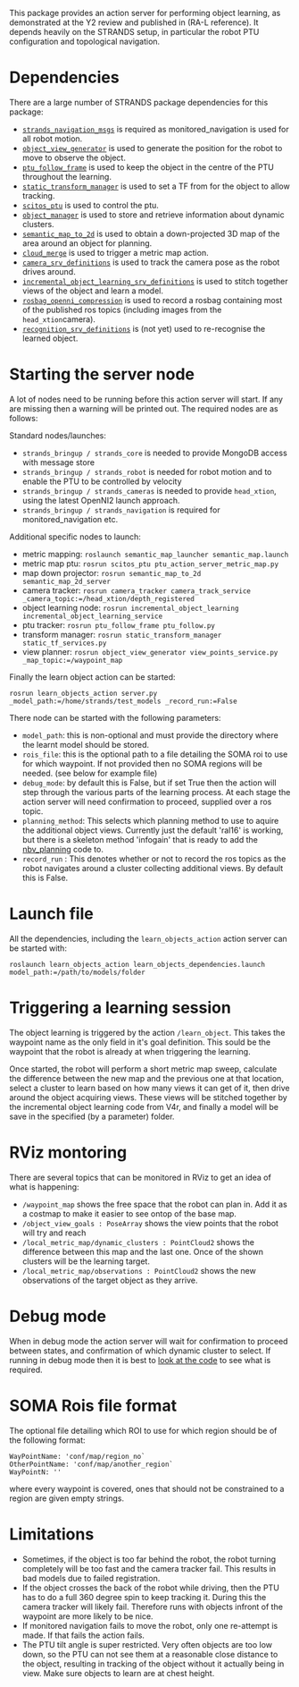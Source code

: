 This package provides an action server for performing object learning, as demonstrated at the Y2 review and published in (RA-L reference). It depends heavily on the STRANDS setup, in particular the robot PTU configuration and topological navigation.

# Dependencies

There are a large number of STRANDS package dependencies for this package:

- [`strands_navigation_msgs`](https://github.com/strands-project/strands_navigation/tree/indigo-devel/strands_navigation_msgs)
is required as monitored_navigation is used for all robot motion.
- [`object_view_generator`](https://github.com/cburbridge/scitos_3d_mapping/tree/hydro-devel/object_view_generator)
is used to generate the position for the robot to move to observe the object.
- [`ptu_follow_frame`](https://github.com/strands-project/scitos_apps/tree/hydro-devel/ptu_follow_frame)
is used to keep the object in the centre of the PTU throughout the learning.
- [`static_transform_manager`](https://github.com/strands-project/strands_apps/tree/indigo-devel/static_transform_manager)
is used to set a TF from for the object to allow tracking.
- [`scitos_ptu`](https://github.com/strands-project/scitos_apps/tree/hydro-devel/scitos_ptu)
is used to control the ptu.
- [`object_manager`](https://github.com/cburbridge/scitos_3d_mapping/tree/hydro-devel/object_manager)
is used to store and retrieve information about dynamic clusters.
- [`semantic_map_to_2d`](https://github.com/cburbridge/scitos_3d_mapping/tree/hydro-devel/semantic_map_to_2d)
is used to obtain a down-projected 3D map of the area around an object for planning.
- [`cloud_merge`](https://github.com/cburbridge/scitos_3d_mapping/tree/hydro-devel/cloud_merge)
is used to trigger a metric map action.
- [`camera_srv_definitions`](https://github.com/strands-project/v4r_ros_wrappers/tree/master/camera_tracker_srv_definitions)
is used to track the camera pose as the robot drives around.
- [`incremental_object_learning_srv_definitions`](https://github.com/strands-project/v4r_ros_wrappers/tree/master/incremental_object_learning_srv_definitions)
is used to stitch together views of the object and learn a model.
- [`rosbag_openni_compression`](https://github.com/strands-project/data_compression) is used to record a rosbag containing most of the published ros topics (including images from the `head_xtion`camera).
- [`recognition_srv_definitions`](https://github.com/strands-project/v4r_ros_wrappers/tree/master/recognition_srv_definitions)
is (not yet) used to re-recognise the learned object.


# Starting the server node 

A lot of nodes need to be running before this action server will start. If any are missing then a warning will be printed out.
The required nodes are as follows:

Standard nodes/launches:
- `strands_bringup / strands_core` is needed to provide MongoDB access with message store
- `strands_bringup / strands_robot` is needed for robot motion and to enable the PTU to be controlled by velocity
- `strands_bringup / strands_cameras` is needed to provide `head_xtion`, using the latest OpenNI2 launch approach.
- `strands_bringup / strands_navigation` is required for monitored_navigation etc.

Additional specific nodes to launch:
- metric mapping: `roslaunch semantic_map_launcher semantic_map.launch`
- metric map ptu: `rosrun scitos_ptu ptu_action_server_metric_map.py`
- map down projector: `rosrun semantic_map_to_2d semantic_map_2d_server`
- camera tracker: `rosrun camera_tracker camera_track_service  _camera_topic:=/head_xtion/depth_registered`
- object learning node: `rosrun incremental_object_learning incremental_object_learning_service`
- ptu tracker: `rosrun ptu_follow_frame ptu_follow.py`
- transform manager: `rosrun static_transform_manager static_tf_services.py`
- view planner: `rosrun object_view_generator view_points_service.py _map_topic:=/waypoint_map`

Finally the learn object action can be started:

```
rosrun learn_objects_action server.py _model_path:=/home/strands/test_models _record_run:=False
```

There node can be started with the following parameters:
- `model_path`: this is non-optional and must provide the directory where the learnt model should be stored.
- `rois_file`: this is the optional path to a file detailing the SOMA roi to use for which waypoint. If not 
provided then no SOMA regions will be needed. (see below for example file)
- `debug_mode`: by default this is False, but if set True then the action will step through the various parts of the 
learning process. At each stage the action server will need confirmation to proceed, supplied over a ros topic.
- `planning_method`: This selects which planning method to use to aquire the additional object views. Currently just the 
default 'ral16' is working, but there is a skeleton method 'infogain' that is ready to add the [nbv_planning](https://github.com/cburbridge/scitos_3d_mapping/tree/hydro-devel/nbv_planning) code to.
- `record_run` : This denotes whether or not to record the ros topics as the robot navigates around a cluster collecting additional views. By default this is False. 

# Launch file

All the dependencies, including the `learn_objects_action` action server can be started with:

```
roslaunch learn_objects_action learn_objects_dependencies.launch model_path:=/path/to/models/folder 
```


# Triggering a learning session

The object learning is triggered by the action `/learn_object`. This takes the waypoint name as the only field in it's goal definition. This sould be the waypoint that the robot is already at when triggering the learning.

Once started, the robot will perform a short metric map sweep, calculate the difference between the new map and the previous one at that location, select a cluster to learn based on how many views it can get of it, then drive around the object acquiring views. These views will be stitched together by the incremental object learning code from V4r, and finally a model will be save in the specified (by a parameter) folder. 

# RViz montoring

There are several topics that can be monitored in RViz to get an idea of what is happening:
- `/waypoint_map` shows the free space that the robot can plan in. Add it as a costmap to make it easier to see ontop of the base map.
- `/object_view_goals : PoseArray` shows the view points that the robot will try and reach
- `/local_metric_map/dynamic_clusters : PointCloud2` shows the difference between this map and the last one. Once of the shown clusters will be the learning target.
- `/local_metric_map/observations : PointCloud2` shows the new observations of the target object as they arrive.


# Debug mode

When in debug mode the action server will wait for confirmation to proceed between states, and confirmation of which dynamic cluster to select. If running in debug mode then it is best to [look at the code](https://github.com/cburbridge/scitos_3d_mapping/blob/hydro-devel/learn_objects_action/src/learn_objects_action/metric_sweep.py#L51) to see what is required.

# SOMA Rois file format

The optional file detailing which ROI to use for which region should be of the following format:

```
WayPointName: 'conf/map/region_no`
OtherPointName: 'conf/map/another_region`
WayPointN: ''
```

where every waypoint is covered, ones that should not be constrained to a region are given empty strings.

# Limitations
 - Sometimes, if the object is too far behind the robot, the robot turning completely will be too fast and the camera tracker fail. This results in bad models due to failed registration.
 - If the object crosses the back of the robot while driving, then the PTU has to do a full 360 degree spin to keep tracking it. During this the camera tracker will likely fail. Therefore runs with objects infront of the waypoint are more likely to be nice.
 - If monitored navigation fails to move the robot, only one re-attempt is made. If that fails the action fails.
 - The PTU tilt angle is super restricted. Very often objects are too low down, so the PTU can not see them at a reasonable close distance to the object, resulting in tracking of the object without it actually being in view. Make sure objects to learn are at chest height.
